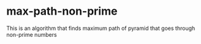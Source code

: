 # max-path-non-prime


This is an algorithm that finds maximum path of pyramid that goes through non-prime numbers


